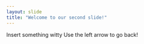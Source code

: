 ```yaml
---
layout: slide
title: "Welcome to our second slide!"
---
```

Insert something witty
Use the left arrow to go back!
